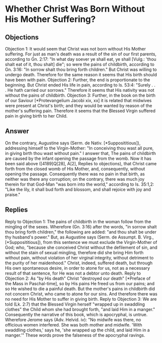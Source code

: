 # Whether Christ Was Born Without His Mother Suffering?
## Objections
Objection 1: It would seem that Christ was not born without His Mother suffering. For just as man's death was a result of the sin of our first parents, according to Gn. 2:17: "In what day soever ye shall eat, ye shall [Vulg.: 'thou shalt eat of it, thou shalt] die"; so were the pains of childbirth, according to Gn. 3:16: "In sorrow shalt thou bring forth children." But Christ was willing to undergo death. Therefore for the same reason it seems that His birth should have been with pain.
Objection 2: Further, the end is proportionate to the beginning. But Christ ended His life in pain, according to Is. 53:4: "Surely . . . He hath carried our sorrows." Therefore it seems that His nativity was not without the pains of childbirth.
Objection 3: Further, in the book on the birth of our Saviour [*Protevangelium Jacobi xix, xx] it is related that midwives were present at Christ's birth; and they would be wanted by reason of the mother's suffering pain. Therefore it seems that the Blessed Virgin suffered pain in giving birth to her Child.
## Answer
On the contrary, Augustine says (Serm. de Nativ. [*Supposititious]), addressing himself to the Virgin-Mother: "In conceiving thou wast all pure, in giving birth thou wast without pain."
I answer that, The pains of childbirth are caused by the infant opening the passage from the womb. Now it has been said above ([4189]Q[28], A[2], Replies to objections), that Christ came forth from the closed womb of His Mother, and, consequently, without opening the passage. Consequently there was no pain in that birth, as neither was there any corruption; on the contrary, there was much joy therein for that God-Man "was born into the world," according to Is. 35:1,2: "Like the lily, it shall bud forth and blossom, and shall rejoice with joy and praise."
## Replies
Reply to Objection 1: The pains of childbirth in the woman follow from the mingling of the sexes. Wherefore (Gn. 3:16) after the words, "in sorrow shalt thou bring forth children," the following are added: "and thou shalt be under thy husband's power." But, as Augustine says (Serm. de Assumpt. B. Virg., [*Supposititious]), from this sentence we must exclude the Virgin-Mother of God; who, "because she conceived Christ without the defilement of sin, and without the stain of sexual mingling, therefore did she bring Him forth without pain, without violation of her virginal integrity, without detriment to the purity of her maidenhood." Christ, indeed, suffered death, but through His own spontaneous desire, in order to atone for us, not as a necessary result of that sentence, for He was not a debtor unto death.
Reply to Objection 2: As "by His death" Christ "destroyed our death" [*Preface of the Mass in Paschal-time], so by His pains He freed us from our pains; and so He wished to die a painful death. But the mother's pains in childbirth did not concern Christ, who came to atone for our sins. And therefore there was no need for His Mother to suffer in giving birth.
Reply to Objection 3: We are told (Lk. 2:7) that the Blessed Virgin herself "wrapped up in swaddling clothes" the Child whom she had brought forth, "and laid Him in a manger." Consequently the narrative of this book, which is apocryphal, is untrue. Wherefore Jerome says (Adv. Helvid. iv): "No midwife was there, no officious women interfered. She was both mother and midwife. 'With swaddling clothes,' says he, 'she wrapped up the child, and laid Him in a manger.'" These words prove the falseness of the apocryphal ravings.